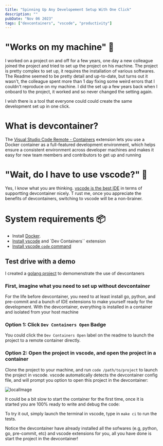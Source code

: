 ```yaml
---
title: "Spinning Up Any Developement Setup With One Click"
description: ""
pubDate: "Nov 06 2023"
tags: ["devcontainers", "vscode", "productivity"]
---
```


# "Works on my machine" 🤷

I worked on a project on and off for a few years, one day a new colleague joined the project and tried to set up the project on his machine. The project is pretty complex to set up, it requires the installation of various softwares. The Readme seemed to be pretty detail and up-to-date, but turns out it wasn't, the colleague spent more than 1 day fixing some weird errors that I couldn't reproduce on my machine. I did the set up a few years back when I onboard to the project, it worked and so never changed the setting again. 

I wish there is a tool that everyone could could create the same development set up in one click. 

# What is devcontainer?

The [Visual Studio Code Remote - Containers](https://marketplace.visualstudio.com/items?itemName=ms-vscode-remote.remote-containers) extension lets you use a Docker container as a full-featured development environment, which helps ensure a consistent environment across developer machines and makes it easy for new team members and contributors to get up and running

# "Wait, do I have to use vscode?" 🤔

Yes, I know what you are thinking. [vscode is the best IDE](https://containers.dev/supporting#editors) in terms of supportting devcontainer nicely. T   rust me, once you appreciate the benefits of devcontainers, switching to vscode will be a non-brainer. 

# System requirements 📦

* Install [Docker](https://www.docker.com/get-started).
* [Install vscode](https://code.visualstudio.com/) and `Dev Containers`` extension
* [Install vscode `code` command](https://code.visualstudio.com/docs/setup/mac#_launching-from-the-command-line)


## Test drive with a demo

I created a [golang project](https://github.com/wujiayi101/devcontainer_demo_golang) to demomenstrate the use of devcontaners

### First, imagine what you need to set up without devcontainer

For the life before devcontainer, you need to at least install go, python, and pre-commit and a bunch of IDE extensions to make yourself ready for the development. With the devcontainer, everything is installed in a container and isolated from your host machine

### Option 1: Click `Dev Containers Open` Badge

You could click the `Dev Containers Open` label on the readme to launch the project to a remote container directly.  


### Option 2: Open the project in vscode, and open the project in a container


Clone the project to your machine, and run `code /path/to/project` to launch the project in vscode. vscode automatically detects the devcontainer config file, and will prompt you option to open this project in the devcontainer:

![localImage](https://code.visualstudio.com/assets/docs/devcontainers/create-dev-container/dev-container-reopen-prompt.png)

It could be a bit slow to start the container for the first time, once it is started you are 100% ready to write and debug the code: 

To try it out, simply launch the terminal in vscode, type in `make ci` to run the tests. 

Notice the devcontainer have already installed all the sofwares (e.g, python, go, pre-commit, etc) and vscode extensions for you, all you have done is start the project in the devcontainer!







